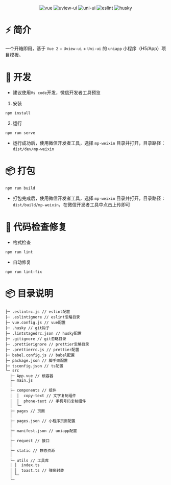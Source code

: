 <div align=center>
  
![vue](https://img.shields.io/badge/2.6.11-vue-brightgreen)
![uview-ui](https://img.shields.io/badge/2.0.29-uview--ui-orange)
![uni-ui](https://img.shields.io/badge/1.4.13-uni--ui-green)
![eslint](https://img.shields.io/badge/7.32.0-eslint-red)
![husky](https://img.shields.io/badge/7.0.2-husky-lightgrey)

</div>

# ⚡️ 简介

一个开箱即用，基于 `Vue 2` + `Uview-ui` + `Uni-ui` 的 `uniapp` 小程序（H5/App）项目模板。

# 🚀 开发

- 建议使用`Vs code`开发，微信开发者工具预览

1. 安装

```
npm install
```

2. 运行

```
npm run serve
```

- 运行成功后，使用微信开发者工具，选择 `mp-weixin` 目录并打开，目录路径：`dist/dev/mp-weixin`

# 📦️ 打包

```
npm run build
```

- 打包完成后，使用微信开发者工具，选择 `mp-weixin` 目录并打开，目录路径：`dist/build/mp-weixin`，在微信开发者工具中点击上传即可

# 🔧 代码检查修复

- 格式检查

```
npm run lint
```

- 自动修复

```
npm run lint-fix
```

# 📦️ 目录说明

```
├─ .eslintrc.js // eslint配置
├─ .eslintignore // eslint忽略目录
├─ vue.config.js // vue配置
├─ .husky // git钩子
├─ .lintstagedrc.json // husky配置
├─ .gitignore // git忽略目录
├─ .prettierignore // prettier忽略目录
├─ .prettierrc.js // prettier配置
├─ babel.config.js // babel配置
├─ package.json // 脚手架配置
├─ tsconfig.json // ts配置
└─ src
  ├─ App.vue // 根容器
  ├─ main.js
  │  
  ├─ components // 组件
  │  │  copy-text // 文字复制组件
  │  │  phone-text // 手机号码复制组件
  │  └─ 
  ├─ pages // 页面
  │ 
  ├─ pages.json // 小程序页面配置
  │ 
  ├─ manifest.json // uniapp配置
  │                                 
  ├─ request // 接口
  │          
  ├─ static // 静态资源        
  │      
  └─ utils // 工具库
  │ │  index.ts
  │ │  toast.ts // 弹窗封装
  │ └─ 
  └─ 
```
